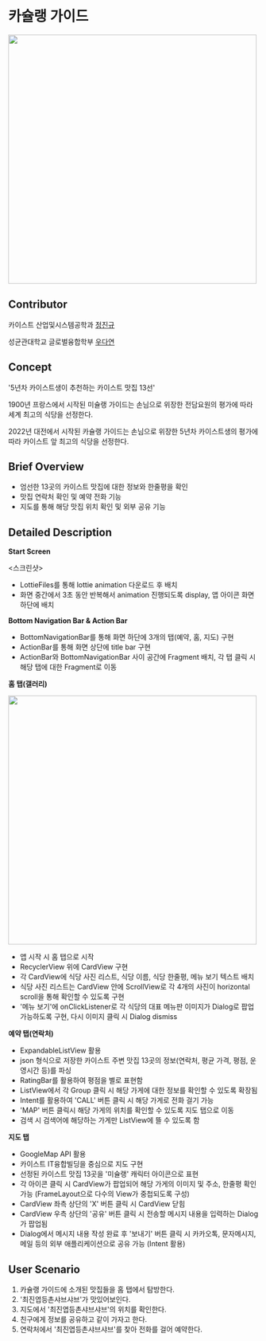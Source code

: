 # 카슐랭 가이드

<img src="https://user-images.githubusercontent.com/58676453/177293995-292cacaf-c4ba-4991-b233-c2ea4bf08718.png" width="500"/>


## Contributor

카이스트 산업및시스템공학과 [정진규](https://github.com/jeongjingyu)

성균관대학교 글로벌융합학부 [우다연](https://github.com/yeonyeonn)

## Concept

'5년차 카이스트생이 추천하는 카이스트 맛집 13선'

1900년 프랑스에서 시작된 미슐랭 가이드는 손님으로 위장한 전담요원의 평가에 따라 세계 최고의 식당을 선정한다.

2022년 대전에서 시작된 카슐랭 가이드는 손님으로 위장한 5년차 카이스트생의 평가에 따라 카이스트 앞 최고의 식당을 선정한다.

## Brief Overview

- 엄선한 13곳의 카이스트 맛집에 대한 정보와 한줄평을 확인
- 맛집 연락처 확인 및 예약 전화 기능
- 지도를 통해 해당 맛집 위치 확인 및 외부 공유 기능

## Detailed Description

**Start Screen**

<스크린샷>

- LottieFiles를 통해 lottie animation 다운로드 후 배치
- 화면 중간에서 3초 동안 반복해서 animation 진행되도록 display, 앱 아이콘 화면 하단에 배치

**Bottom Navigation Bar & Action Bar**

- BottomNavigationBar를 통해 화면 하단에 3개의 탭(예약, 홈, 지도) 구현
- ActionBar를 통해 화면 상단에 title bar 구현
- ActionBar와 BottomNavigationBar 사이 공간에 Fragment 배치, 각 탭 클릭 시 해당 탭에 대한 Fragment로 이동

**홈 탭(갤러리)**

<img src="https://user-images.githubusercontent.com/58676453/177267193-3680e4f6-1fc8-439b-a2c6-7ad75534dd52.png" width="500"/>


- 앱 시작 시 홈 탭으로 시작
- RecyclerView 위에 CardView 구현
- 각 CardView에 식당 사진 리스트, 식당 이름, 식당 한줄평, 메뉴 보기 텍스트 배치
- 식당 사진 리스트는 CardView 안에 ScrollView로 각 4개의 사진이 horizontal scroll을 통해 확인할 수 있도록 구현
- '메뉴 보기'에 onClickListener로 각 식당의 대표 메뉴판 이미지가 Dialog로 팝업 가능하도록 구현, 다시 이미지 클릭 시 Dialog dismiss

**예약 탭(연락처)**

- ExpandableListView 활용
- json 형식으로 저장한 카이스트 주변 맛집 13곳의 정보(연락처, 평균 가격, 평점, 운영시간 등)를 파싱
- RatingBar를 활용하여 평점을 별로 표현함
- ListView에서 각 Group 클릭 시 해당 가게에 대한 정보를 확인할 수 있도록 확장됨
- Intent를 활용하여 'CALL' 버튼 클릭 시 해당 가게로 전화 걸기 가능
- 'MAP' 버튼 클릭시 해당 가게의 위치를 확인할 수 있도록 지도 탭으로 이동
- 검색 시 검색어에 해당하는 가게만 ListView에 뜰 수 있도록 함


**지도 탭**


- GoogleMap API 활용
- 카이스트 IT융합빌딩을 중심으로 지도 구현
- 선정된 카이스트 맛집 13곳을 '미슐랭' 캐릭터 아이콘으로 표현
- 각 아이콘 클릭 시 CardView가 팝업되어 해당 가게의 이미지 및 주소, 한줄평 확인 가능 (FrameLayout으로 다수의 View가 중첩되도록 구성)
- CardView 좌측 상단의 'X' 버튼 클릭 시 CardView 닫힘
- CardView 우측 상단의 '공유' 버튼 클릭 시 전송할 메시지 내용을 입력하는 Dialog가 팝업됨
- Dialog에서 메시지 내용 작성 완료 후 '보내기' 버튼 클릭 시 카카오톡, 문자메시지, 메일 등의 외부 애플리케이션으로 공유 가능 (Intent 활용)


## User Scenario

1. 카슐랭 가이드에 소개된 맛집들을 홈 탭에서 탐방한다.
2. '최진엽등촌샤브샤브'가 맛있어보인다.
3. 지도에서 '최진엽등촌샤브샤브'의 위치를 확인한다.
4. 친구에게 정보를 공유하고 같이 가자고 한다.
5. 연락처에서 '최진엽등촌샤브샤브'를 찾아 전화를 걸어 예약한다.
